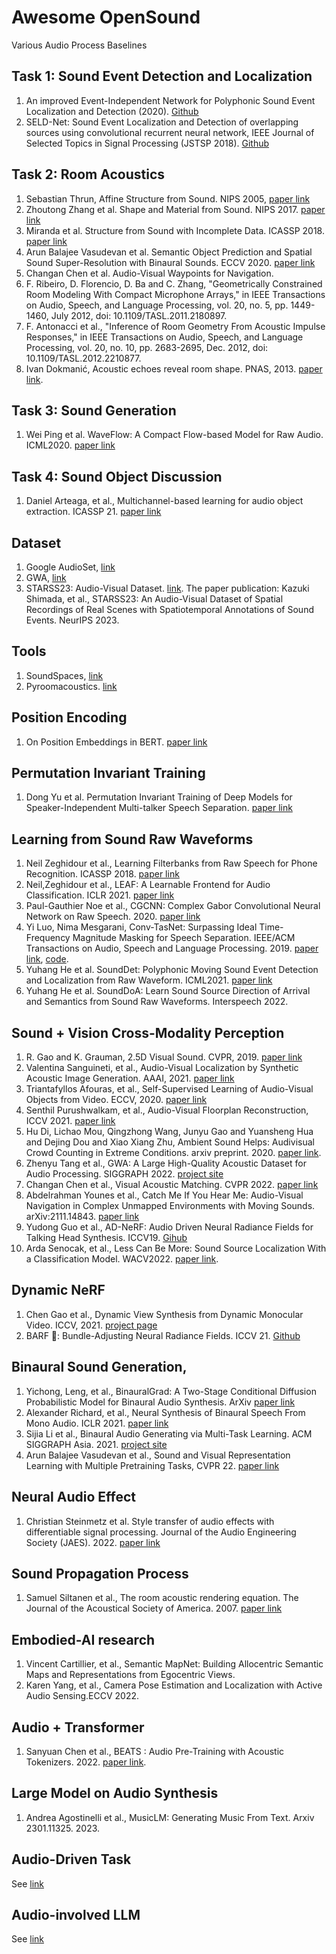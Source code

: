 # Awesome OpenSound
Various Audio Process Baselines

## Task 1: Sound Event Detection and Localization

1. An improved Event-Independent Network for Polyphonic Sound Event Localization and Detection (2020). [Github](https://github.com/yinkalario/EIN-SELD) 
2. SELD-Net: Sound Event Localization and Detection of overlapping sources using convolutional recurrent neural network, IEEE Journal of Selected Topics in Signal Processing (JSTSP 2018). [Github](https://github.com/sharathadavanne/seld-dcase2020)

## Task 2: Room Acoustics

1. Sebastian Thrun, Affine Structure from Sound. NIPS 2005, [paper link](https://papers.nips.cc/paper/2005/file/a7a3d70c6d17a73140918996d03c014f-Paper.pdf)
2. Zhoutong Zhang et al. Shape and Material from Sound. NIPS 2017. [paper link](https://papers.nips.cc/paper/2017/file/f4552671f8909587cf485ea990207f3b-Paper.pdf)
3. Miranda et al. Structure from Sound with Incomplete Data. ICASSP 2018. [paper link](https://ieeexplore.ieee.org/document/8462559)
4. Arun Balajee Vasudevan et al. Semantic Object Prediction and Spatial Sound Super-Resolution with Binaural Sounds. ECCV 2020. [paper link](https://www.trace.ethz.ch/publications/2020/sound_perception/index.html)
5. Changan Chen et al. Audio-Visual Waypoints for Navigation.
6. F. Ribeiro, D. Florencio, D. Ba and C. Zhang, "Geometrically Constrained Room Modeling With Compact Microphone Arrays," in IEEE Transactions on Audio, Speech, and Language Processing, vol. 20, no. 5, pp. 1449-1460, July 2012, doi: 10.1109/TASL.2011.2180897.
7. F. Antonacci et al., "Inference of Room Geometry From Acoustic Impulse Responses," in IEEE Transactions on Audio, Speech, and Language Processing, vol. 20, no. 10, pp. 2683-2695, Dec. 2012, doi: 10.1109/TASL.2012.2210877.
8. Ivan Dokmanić, Acoustic echoes reveal room shape. PNAS, 2013. [paper link](https://www.pnas.org/doi/10.1073/pnas.1221464110#:~:text=Geometric%20relationships%20between%20the%20arrival,description%20of%20convex%20polyhedral%20rooms.).

## Task 3: Sound Generation

1. Wei Ping et al. WaveFlow: A Compact Flow-based Model for Raw Audio. ICML2020. [paper link](https://arxiv.org/pdf/1912.01219.pdf)

## Task 4: Sound Object Discussion

1. Daniel Arteaga, et al., Multichannel-based learning for audio object extraction. ICASSP 21. [paper link](https://arxiv.org/pdf/2102.06142.pdf)

## Dataset

1. Google AudioSet, [link](https://research.google.com/audioset/)
2. GWA, [link](https://gamma.umd.edu/publication/835)
3. STARSS23: Audio-Visual Dataset. [link](https://zenodo.org/records/7880637). The paper publication: Kazuki Shimada, et al., STARSS23: An Audio-Visual Dataset of Spatial Recordings of Real Scenes with Spatiotemporal Annotations of Sound Events. NeurIPS 2023.

## Tools

1. SoundSpaces, [link](http://vision.cs.utexas.edu/projects/audio_visual_navigation/)
2. Pyroomacoustics. [link](https://pyroomacoustics.readthedocs.io/en/pypi-release/index.html)

## Position Encoding

1. On Position Embeddings in BERT. [paper link](https://openreview.net/pdf?id=onxoVA9FxMw)

## Permutation Invariant Training

1. Dong Yu et al. Permutation Invariant Training of Deep Models for Speaker-Independent Multi-talker Speech Separation. [paper link](https://arxiv.org/abs/1607.00325)

## Learning from Sound Raw Waveforms

1. Neil Zeghidour et al., Learning Filterbanks from Raw Speech for Phone Recognition. ICASSP 2018. [paper link](https://arxiv.org/abs/1711.01161)
2. Neil,Zeghidour et al., LEAF: A Learnable Frontend for Audio Classification. ICLR 2021. [paper link](https://arxiv.org/abs/2101.08596)
3. Paul-Gauthier Noe et al., CGCNN: Complex Gabor Convolutional Neural Network on Raw Speech. 2020. [paper link](https://arxiv.org/abs/2002.04569)
4. Yi Luo, Nima Mesgarani, Conv-TasNet: Surpassing Ideal Time-Frequency Magnitude Masking for Speech Separation. IEEE/ACM Transactions on Audio, Speech and Language Processing. 2019. [paper link](https://arxiv.org/abs/1809.07454), [code](https://github.com/kaituoxu/Conv-TasNet).
5. Yuhang He et al. SoundDet: Polyphonic Moving Sound Event Detection and Localization from Raw Waveform. ICML2021. [paper link](http://proceedings.mlr.press/v139/he21b/he21b.pdf)
6. Yuhang He et al. SoundDoA: Learn Sound Source Direction of Arrival and Semantics from Sound Raw Waveforms. Interspeech 2022.

## Sound + Vision Cross-Modality Perception

1. R. Gao and K. Grauman, 2.5D Visual Sound. CVPR, 2019. [paper link](http://vision.cs.utexas.edu/projects/2.5D_visual_sound/)
2. Valentina Sanguineti, et al., Audio-Visual Localization by Synthetic Acoustic Image Generation. AAAI, 2021. [paper link](https://ojs.aaai.org/index.php/AAAI/article/view/16354)
3. Triantafyllos Afouras, et al., Self-Supervised Learning of Audio-Visual Objects from Video. ECCV, 2020. [paper link](https://arxiv.org/pdf/2008.04237.pdf)
4. Senthil Purushwalkam, et al., Audio-Visual Floorplan Reconstruction, ICCV  2021. [paper link](https://github.com/senthilps8/avmap)
5. Hu Di, Lichao Mou, Qingzhong Wang, Junyu Gao and Yuansheng Hua and Dejing Dou and Xiao Xiang Zhu, Ambient Sound Helps: Audivisual Crowd Counting in Extreme Conditions. arxiv preprint. 2020. [paper link](https://arxiv.org/pdf/2005.07097.pdf).
6. Zhenyu Tang et al., GWA: A Large High-Quality Acoustic Dataset for Audio Processing. SIGGRAPH 2022. [project site](https://gamma.umd.edu/pro/sound/gwa)
7. Changan Chen et al., Visual Acoustic Matching. CVPR 2022. [paper link](https://openaccess.thecvf.com/content/CVPR2022/papers/Chen_Visual_Acoustic_Matching_CVPR_2022_paper.pdf)
8. Abdelrahman Younes et al., Catch Me If You Hear Me: Audio-Visual Navigation in Complex
Unmapped Environments with Moving Sounds. arXiv:2111.14843. [paper link](http://dav-nav.cs.uni-freiburg.de/)
9. Yudong Guo et al., AD-NeRF: Audio Driven Neural Radiance Fields for Talking Head Synthesis. ICCV19. [Gihub](https://github.com/YudongGuo/AD-NeRF)
10. Arda Senocak, et al., Less Can Be More: Sound Source Localization With a Classification Model. WACV2022. [paper link](https://openaccess.thecvf.com/content/WACV2022/papers/Senocak_Less_Can_Be_More_Sound_Source_Localization_With_a_Classification_WACV_2022_paper.pdf).

## Dynamic NeRF
1. Chen Gao et al., Dynamic View Synthesis from Dynamic Monocular Video. ICCV, 2021. [project page](https://free-view-video.github.io)
2. BARF 🤮: Bundle-Adjusting Neural Radiance Fields. ICCV 21. [Github](https://github.com/chenhsuanlin/bundle-adjusting-NeRF)

## Binaural Sound Generation,
1. Yichong, Leng, et al., BinauralGrad: A Two-Stage Conditional Diffusion Probabilistic Model for Binaural Audio Synthesis. ArXiv [paper link](https://arxiv.org/abs/2205.14807)
2. Alexander Richard, et al., Neural Synthesis of Binaural Speech From Mono Audio. ICLR 2021. [paper link](https://openreview.net/forum?id=uAX8q61EVRu)
3. Sijia Li et al., Binaural Audio Generating via Multi-Task Learning. ACM SIGGRAPH Asia. 2021. [project site](https://gamma.umd.edu/publication/835)
4. Arun Balajee Vasudevan et al., Sound and Visual Representation Learning with Multiple Pretraining Tasks, CVPR 22. [paper link](https://openaccess.thecvf.com/content/CVPR2022/papers/Vasudevan_Sound_and_Visual_Representation_Learning_With_Multiple_Pretraining_Tasks_CVPR_2022_paper.pdf)

## Neural Audio Effect
1. Christian Steinmetz et al. Style transfer of audio effects with differentiable signal processing. Journal of the Audio Engineering Society (JAES). 2022. [paper link](https://www.christiansteinmetz.com/)

## Sound Propagation Process
1. Samuel Siltanen et al., The room acoustic rendering equation. The Journal of the Acoustical Society of America. 2007. [paper link](https://asa.scitation.org/doi/pdf/10.1121/1.2766781)

## Embodied-AI research

1. Vincent Cartillier, et al., Semantic MapNet: Building Allocentric Semantic Maps and Representations from Egocentric Views.
2. Karen Yang, et al., Camera Pose Estimation and Localization with Active Audio Sensing.ECCV 2022.

## Audio + Transformer

1. Sanyuan Chen et al., BEATS : Audio Pre-Training with Acoustic Tokenizers. 2022. [paper link](https://arxiv.org/pdf/2212.09058.pdf).

## Large Model on Audio Synthesis

1. Andrea Agostinelli et al., MusicLM: Generating Music From Text. Arxiv 2301.11325. 2023.

## Audio-Driven Task

See [link](https://github.com/yuhanghe01/OpenSound/blob/master/AudioDrivenTask.md)

## Audio-involved LLM

See [link](https://github.com/yuhanghe01/OpenSound/blob/master/AudioLLM.md)


